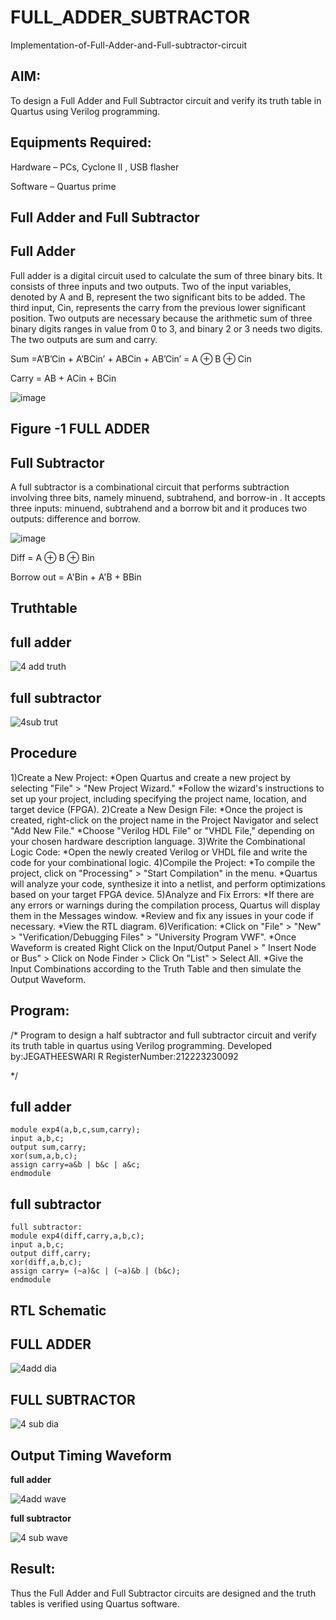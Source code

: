 # FULL_ADDER_SUBTRACTOR

Implementation-of-Full-Adder-and-Full-subtractor-circuit

## AIM:

To design a Full Adder and Full Subtractor circuit and verify its truth table in Quartus using Verilog programming.

## Equipments Required:

Hardware – PCs, Cyclone II , USB flasher

Software – Quartus prime

## Full Adder and Full Subtractor

## Full Adder

Full adder is a digital circuit used to calculate the sum of three binary bits. It consists of three inputs and two outputs. Two of the input variables, denoted by A and B, represent the two significant bits to be added. The third input, Cin, represents the carry from the previous lower significant position. Two outputs are necessary because the arithmetic sum of three binary digits ranges in value from 0 to 3, and binary 2 or 3 needs two digits. The two outputs are sum and carry.

Sum =A’B’Cin + A’BCin’ + ABCin + AB’Cin’ = A ⊕ B ⊕ Cin 

Carry = AB + ACin + BCin

![image](https://github.com/naavaneetha/FULL_ADDER_SUBTRACTOR/assets/154305477/0f30ba51-5ffb-4198-845f-18e054f675e7)

## Figure -1 FULL ADDER

## Full Subtractor

A full subtractor is a combinational circuit that performs subtraction involving three bits, namely minuend, subtrahend, and borrow-in . It accepts three inputs: minuend, subtrahend and a borrow bit and it produces two outputs: difference and borrow.

![image](https://github.com/naavaneetha/FULL_ADDER_SUBTRACTOR/assets/154305477/02b24f51-ab51-4304-9ad6-7b81ffc1ead5)

Diff = A ⊕ B ⊕ Bin 

Borrow out = A'Bin + A'B + BBin

## Truthtable

 ## full adder

![4 add truth](https://github.com/Jegatheeswarir/FULL_ADDER_SUBTRACTOR/assets/144871077/8f7ec5db-171c-45be-b145-5302a88ad855)

## full subtractor

![4sub trut](https://github.com/Jegatheeswarir/FULL_ADDER_SUBTRACTOR/assets/144871077/ab6b7e55-1c63-4d1a-ac69-e31e22f12606)



## Procedure

1)Create a New Project:
*Open Quartus and create a new project by selecting "File" > "New Project Wizard." *Follow
the wizard's instructions to set up your project, including specifying the project name,
location, and target device (FPGA). 2)Create a New Design File:
*Once the project is created, right-click on the project name in the Project Navigator and
select "Add New File." *Choose "Verilog HDL File" or "VHDL File," depending on your
chosen hardware description language. 3)Write the Combinational Logic Code:
*Open the newly created Verilog or VHDL file and write the code for your combinational
logic. 4)Compile the Project:
*To compile the project, click on "Processing" > "Start Compilation" in the menu. *Quartus
will analyze your code, synthesize it into a netlist, and perform optimizations based on your
target FPGA device. 5)Analyze and Fix Errors:
*If there are any errors or warnings during the compilation process, Quartus will display
them in the Messages window. *Review and fix any issues in your code if necessary. *View
the RTL diagram. 6)Verification:
*Click on "File" > "New" > "Verification/Debugging Files" > "University Program VWF".
*Once Waveform is created Right Click on the Input/Output Panel > " Insert Node or Bus" >
Click on Node Finder > Click On "List" > Select All. *Give the Input Combinations according
to the Truth Table and then simulate the Output Waveform.


## Program:

/* 
Program to design a half subtractor and full subtractor circuit and verify its truth table in quartus using Verilog programming. 
Developed by:JEGATHEESWARI R 
RegisterNumber:212223230092

*/

## full adder
```
module exp4(a,b,c,sum,carry);
input a,b,c;
output sum,carry;
xor(sum,a,b,c);
assign carry=a&b | b&c | a&c;
endmodule
```

## full subtractor
```
full subtractor:
module exp4(diff,carry,a,b,c);
input a,b,c;
output diff,carry;
xor(diff,a,b,c);
assign carry= (~a)&c | (~a)&b | (b&c);
endmodule
```

## RTL Schematic

## FULL ADDER

![4add dia](https://github.com/Jegatheeswarir/FULL_ADDER_SUBTRACTOR/assets/144871077/62a7992c-aed9-4a72-a926-302220c73f47)

## FULL SUBTRACTOR

![4 sub dia](https://github.com/Jegatheeswarir/FULL_ADDER_SUBTRACTOR/assets/144871077/a01cb6de-e73b-4337-9ea7-6d0645c3987d)



## Output Timing Waveform

 **full adder**

![4add wave](https://github.com/Jegatheeswarir/FULL_ADDER_SUBTRACTOR/assets/144871077/d812a522-e5c7-4e3e-ab81-fc1cb8b44853)

 **full subtractor**

![4 sub wave](https://github.com/Jegatheeswarir/FULL_ADDER_SUBTRACTOR/assets/144871077/a0a292a5-55fe-4fa3-ae65-0f934ed22d28)

 


## Result:

Thus the Full Adder and Full Subtractor circuits are designed and the truth tables is verified using Quartus software.



